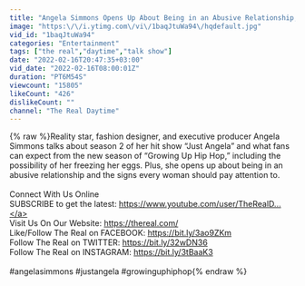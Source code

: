 ```yaml
---
title: "Angela Simmons Opens Up About Being in an Abusive Relationship, Possibly Freezing Her Eggs"
image: "https:\/\/i.ytimg.com\/vi\/1baqJtuWa94\/hqdefault.jpg"
vid_id: "1baqJtuWa94"
categories: "Entertainment"
tags: ["the real","daytime","talk show"]
date: "2022-02-16T20:47:35+03:00"
vid_date: "2022-02-16T08:00:01Z"
duration: "PT6M54S"
viewcount: "15805"
likeCount: "426"
dislikeCount: ""
channel: "The Real Daytime"
---
```

{% raw %}Reality star, fashion designer, and executive producer Angela Simmons talks about season 2 of her hit show “Just Angela” and what fans can expect from the new season of “Growing Up Hip Hop,” including the possibility of her freezing her eggs. Plus, she opens up about being in an abusive relationship and the signs every woman should pay attention to.  <br /><br />Connect With Us Online<br />SUBSCRIBE to get the latest: <a rel="nofollow" target="blank" href="https://www.youtube.com/user/TheRealD...">https://www.youtube.com/user/TheRealD...</a><br />Visit Us On Our Website: <a rel="nofollow" target="blank" href="https://thereal.com/">https://thereal.com/</a><br />Like/Follow The Real on FACEBOOK: <a rel="nofollow" target="blank" href="https://bit.ly/3ao9ZKm">https://bit.ly/3ao9ZKm</a><br />Follow The Real on TWITTER: <a rel="nofollow" target="blank" href="https://bit.ly/32wDN36">https://bit.ly/32wDN36</a><br />Follow The Real on INSTAGRAM: <a rel="nofollow" target="blank" href="https://bit.ly/3tBaaK3">https://bit.ly/3tBaaK3</a><br /><br />#angelasimmons #justangela #growinguphiphop{% endraw %}
